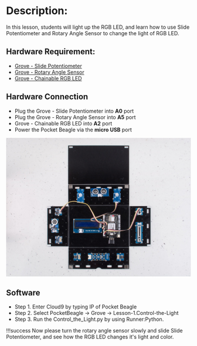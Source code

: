 # Description:

In this lesson, students will light up the RGB LED, and learn how to use Slide Potentiometer and Rotary Angle Sensor to change the light of RGB LED.

## Hardware Requirement:

- [Grove - Slide Potentiometer](https://www.seeedstudio.com/Grove-Slide-Potentiometer.html)
- [Grove - Rotary Angle Sensor](http://wiki.seeedstudio.com/Grove-Rotary_Angle_Sensor/)
- [Grove - Chainable RGB LED](http://wiki.seeedstudio.com/Grove-Chainable_RGB_LED/)


## Hardware Connection
 
- Plug the Grove - Slide Potentiometer into **A0** port
- Plug the Grove - Rotary Angle Sensor into **A5** port
- Grove - Chainable RGB LED into **A2** port
- Power the Pocket Beagle via the **micro USB** port

![](img/_DAS6312.jpg)

## Software

- Step 1. Enter Cloud9 by typing IP of Pocket Beagle
- Step 2. Select PocketBeagle -> Grove -> Lesson-1.Control-the-Light
- Step 3. Run the Control_the_Light.py by using Runner:Python.

!!!success
        Now please turn the rotary angle sensor slowly and slide Slide Potentiometer, and see how the RGB LED changes it's light and color.